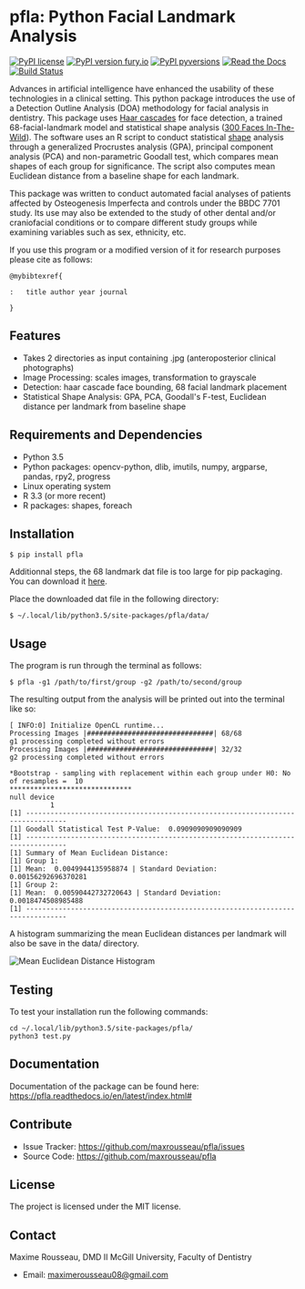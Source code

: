 pfla: Python Facial Landmark Analysis
=====================================

[![PyPI license](https://img.shields.io/pypi/l/pfla.svg)](https://pypi.org/project/pfla/)
[![PyPI version fury.io](https://badge.fury.io/py/pfla.svg)](https://pypi.org/project/pfla/)
[![PyPI pyversions](https://img.shields.io/pypi/pyversions/pfla.svg)](https://pypi.org/project/pfla/)
[![Read the Docs](https://img.shields.io/readthedocs/pip.svg)](https://pfla.readthedocs.io/en/latest/index.html#)
[![Build Status](https://travis-ci.org/maxrousseau/pfla.svg?branch=master)](https://travis-ci.org/maxrousseau/pfla)


Advances in artificial intelligence have enhanced the usability of these
technologies in a clinical setting. This python package introduces the use of a
Detection Outline Analysis (DOA) methodology for facial analysis in
dentistry. This package uses [Haar cascades](https://github.com/opencv/opencv/tree/master/data/haarcascades) for face detection, a trained
68-facial-landmark model and statistical shape analysis ([300 Faces In-The-Wild](https://ibug.doc.ic.ac.uk/resources/300-W/)). The software
uses an R script to conduct statistical [shape](https://cran.r-project.org/web/packages/shapes/index.html) analysis through a
generalized Procrustes analysis (GPA), principal component analysis
(PCA) and non-parametric Goodall test, which compares mean shapes of
each group for significance. The script also computes mean Euclidean
distance from a baseline shape for each landmark.

This package was written to conduct automated facial analyses of patients
affected by Osteogenesis Imperfecta and controls under the BBDC 7701 study. Its
use may also be extended to the study of other dental and/or craniofacial
conditions or to compare different study groups while examining variables such
as sex, ethnicity, etc. 

If you use this program or a modified version of it for research purposes please cite as follows:

    @mybibtexref{

    :   title author year journal

    }

Features
--------

-   Takes 2 directories as input containing .jpg (anteroposterior
    clinical photographs)
-   Image Processing: scales images, transformation to grayscale
-   Detection: haar cascade face bounding, 68 facial landmark placement
-   Statistical Shape Analysis: GPA, PCA, Goodall's F-test, Euclidean
    distance per landmark from baseline shape

Requirements and Dependencies
-----------------------------

-   Python 3.5
-   Python packages: opencv-python, dlib, imutils, numpy, argparse, pandas, rpy2, progress
-   Linux operating system
-   R 3.3 (or more recent)
-   R packages: shapes, foreach

Installation
------------

```shell
$ pip install pfla
```


Additionnal steps, the 68 landmark dat file is too large for pip packaging.
You can download it [here](pfla/data/shape_predictor_68_face_landmarks.dat).


Place the downloaded dat file in the following directory:

```shell
$ ~/.local/lib/python3.5/site-packages/pfla/data/
```

Usage
-----

The program is run through the terminal as follows:

```shell
$ pfla -g1 /path/to/first/group -g2 /path/to/second/group
```

The resulting output from the analysis will be printed out into the
terminal like so:

```shell
[ INFO:0] Initialize OpenCL runtime...
Processing Images |###############################| 68/68
g1 processing completed without errors
Processing Images |###############################| 32/32
g2 processing completed without errors

*Bootstrap - sampling with replacement within each group under H0: No of resamples =  10 
****************************** 
null device 
          1 
[1] --------------------------------------------------------------------------------
[1] Goodall Statistical Test P-Value:  0.0909090909090909
[1] --------------------------------------------------------------------------------
[1] Summary of Mean Euclidean Distance:
[1] Group 1:
[1] Mean:  0.0049944135958874 | Standard Deviation:  0.00156292696370281
[1] Group 2:
[1] Mean:  0.00590442732720643 | Standard Deviation:  0.0018474508985488
[1] --------------------------------------------------------------------------------
```

A histogram summarizing the mean Euclidean distances per landmark will
also be save in the data/ directory.

![Mean Euclidean Distance Histogram](paper/histo_02.png)

Testing
-------

To test your installation run the following commands:
```shell
cd ~/.local/lib/python3.5/site-packages/pfla/
python3 test.py
```
Documentation
-------------

Documentation of the package can be found here: <https://pfla.readthedocs.io/en/latest/index.html#>

Contribute
----------

-   Issue Tracker: <https://github.com/maxrousseau/pfla/issues>
-   Source Code: <https://github.com/maxrousseau/pfla>

License
-------

The project is licensed under the MIT license.

Contact
-------

Maxime Rousseau, DMD II McGill University, Faculty of Dentistry
- Email: <maximerousseau08@gmail.com>

